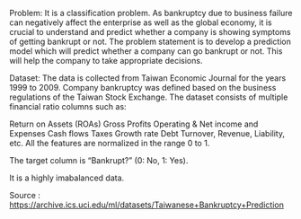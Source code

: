 Problem:
It is a classification problem. As bankruptcy due to business failure can negatively affect the enterprise as well as the global economy, it is crucial to understand and predict whether a company is showing symptoms of getting bankrupt or not. The problem statement is to develop a prediction model which will predict whether a company can go bankrupt or not. This will help the company to take appropriate decisions.

Dataset:
The data is collected from Taiwan Economic Journal for the years 1999 to 2009. Company bankruptcy was defined based on the business regulations of the Taiwan Stock Exchange. The dataset consists of multiple financial ratio columns such as:

Return on Assets (ROAs)
Gross Profits
Operating & Net income and Expenses
Cash flows
Taxes
Growth rate
Debt
Turnover, Revenue, Liability, etc.
All the features are normalized in the range 0 to 1.

The target column is “Bankrupt?” (0: No, 1: Yes).

It is a highly imabalanced data.

Source : https://archive.ics.uci.edu/ml/datasets/Taiwanese+Bankruptcy+Prediction
